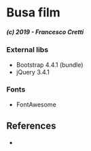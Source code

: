 # Busa film
##### (c) 2019 - Francesco Cretti

### External libs
- Bootstrap 4.4.1 (bundle)
- jQuery 3.4.1


### Fonts
- FontAwesome



## References
- 
